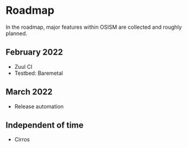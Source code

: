# Roadmap

In the roadmap, major features within OSISM are collected and roughly planned.

## February 2022

* Zuul CI
* Testbed: Baremetal

## March 2022

* Release automation

## Independent of time

* Cirros
